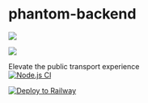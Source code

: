 # phantom-backend

<a href="https://codeclimate.com/github/atlp-rwanda/rca-phantom-team5-bn/maintainability"><img src="https://api.codeclimate.com/v1/badges/bc1821d415fdc0f19d72/maintainability" /></a>

<a href="https://codeclimate.com/github/atlp-rwanda/rca-phantom-team5-bn/test_coverage"><img src="https://api.codeclimate.com/v1/badges/bc1821d415fdc0f19d72/test_coverage" /></a>


Elevate the public transport experience  
[![Node.js CI](https://github.com/atlp-rwanda/rca-phantom-team5-bn/actions/workflows/build_test.yml/badge.svg)](https://github.com/atlp-rwanda/rca-phantom-team5-bn/actions/workflows/build_test.yml)

[![Deploy to Railway](https://github.com/atlp-rwanda/rca-phantom-team5-bn/actions/workflows/deploy.yml/badge.svg)](https://github.com/atlp-rwanda/rca-phantom-team5-bn/actions/workflows/deploy.yml)



